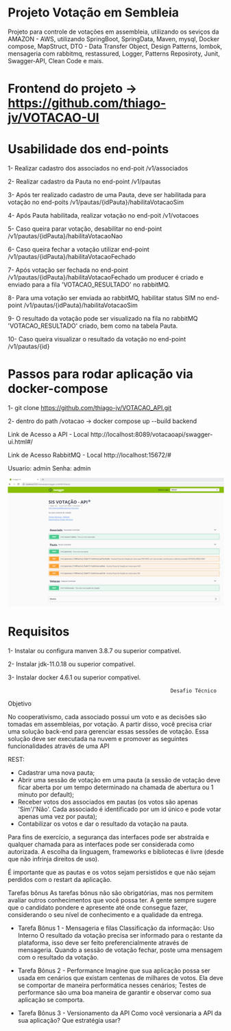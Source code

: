 # Projeto Votação em Sembleia 

Projeto para controle de votações em assembleia, utilizando os seviços da AMAZON - AWS, utilizando SpringBoot, SpringData, Maven, mysql, Docker compose, MapStruct, DTO - Data Transfer Object, Design Patterns, lombok, mensageria com rabbitmq, restassured, Logger, Patterns Reposiroty, Junit, Swagger-API, Clean Code e mais. 

# Frontend do projeto -> https://github.com/thiago-jv/VOTACAO-UI

# Usabilidade dos end-points

1- Realizar cadastro dos associados no end-poit /v1/associados

2- Realizar cadastro da Pauta no end-point /v1/pautas

3- Após ter realizado cadastro de uma Pauta, deve ser habilitada para votação no end-poits /v1/pautas/{idPauta}/habilitaVotacaoSim

4- Após Pauta habilitada, realizar votação no end-poit /v1/votacoes

5- Caso queira parar votação, desabilitar no end-point /v1/pautas/{idPauta}/habilitaVotacaoNao

6- Caso queira fechar a votação utilizar end-point /v1/pautas/{idPauta}/habilitaVotacaoFechado

7- Após votação ser fechada no end-point /v1/pautas/{idPauta}/habilitaVotacaoFechado um producer é criado e enviado para a fila 'VOTACAO_RESULTADO' no rabbitMQ. 

8- Para uma votação ser enviada ao rabbitMQ, habilitar status SIM no end-point /v1/pautas/{idPauta}/habilitaVotacaoSim

9- O resultado da votação pode ser visualizado na fila no rabbitMQ 'VOTACAO_RESULTADO' criado, bem como na tabela Pauta.

10- Caso queira visualizar o resultado da votação no end-point /v1/pautas/{id}


# Passos para rodar aplicação via docker-compose

1- git clone https://github.com/thiago-jv/VOTACAO_API.git

2- dentro do path /votacao -> docker compose up --build backend 

Link de Acesso a API - Local
http://localhost:8089/votacaoapi/swagger-ui.html#/

Link de Acesso RabbitMQ - Local
http://localhost:15672/#

Usuario: admin
Senha: admin

![swagger](https://github.com/thiago-jv/VOTACAO_API/blob/main/swagger.png)

# Requisitos

1- Instalar ou configura manven 3.8.7 ou superior compativel.

2- Instalar jdk-11.0.18 ou superior compativel.

3- Instalar docker 4.6.1 ou superior compativel.



                                                         Desafio Técnico
Objetivo

No cooperativismo, cada associado possui um voto e as decisões são tomadas em assembleias, por votação.
A partir disso, você precisa criar uma solução back-end para gerenciar essas sessões de votação.
Essa solução deve ser executada na nuvem e promover as seguintes funcionalidades através de uma API

REST:
* Cadastrar uma nova pauta;
* Abrir uma sessão de votação em uma pauta (a sessão de votação deve ficar aberta por um tempo determinado na chamada de abertura ou 1 minuto por default);
* Receber votos dos associados em pautas (os votos são apenas 'Sim'/'Não'. Cada associado é identificado por um id único e pode votar apenas uma vez por pauta);
* Contabilizar os votos e dar o resultado da votação na pauta.

Para fins de exercício, a segurança das interfaces pode ser abstraída e qualquer chamada para as interfaces
pode ser considerada como autorizada. A escolha da linguagem, frameworks e bibliotecas é livre (desde que
não infrinja direitos de uso).

É importante que as pautas e os votos sejam persistidos e que não sejam perdidos com o restart da aplicação.

Tarefas bônus
As tarefas bônus não são obrigatórias, mas nos permitem avaliar outros conhecimentos que você possa ter.
A gente sempre sugere que o candidato pondere e apresente até onde consegue fazer, considerando o seu
nível de conhecimento e a qualidade da entrega.


* Tarefa Bônus 1 - Mensageria e filas
   Classificação da informação: Uso Interno
   O resultado da votação precisa ser informado para o restante da plataforma, isso deve ser feito preferencialmente através de mensageria. Quando a sessão de votação fechar, poste uma mensagem com o resultado da votação.


* Tarefa Bônus 2 - Performance
   Imagine que sua aplicação possa ser usada em cenários que existam centenas de milhares de votos. Ela deve se comportar de maneira performática nesses cenários;
   Testes de performance são uma boa maneira de garantir e observar como sua aplicação se comporta.


* Tarefa Bônus 3 - Versionamento da API
   Como você versionaria a API da sua aplicação? Que estratégia usar?




